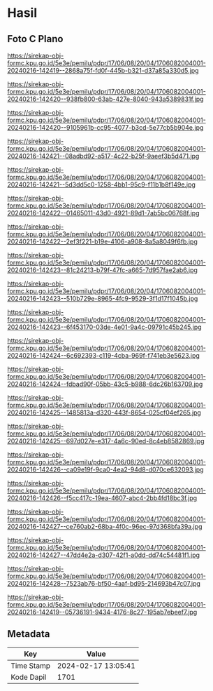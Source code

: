# Hasil

## Foto C Plano

https://sirekap-obj-formc.kpu.go.id/5e3e/pemilu/pdpr/17/06/08/20/04/1706082004001-20240216-142419--2868a75f-fd0f-445b-b321-d37a85a330d5.jpg

https://sirekap-obj-formc.kpu.go.id/5e3e/pemilu/pdpr/17/06/08/20/04/1706082004001-20240216-142420--938fb800-63ab-427e-8040-943a5389831f.jpg

https://sirekap-obj-formc.kpu.go.id/5e3e/pemilu/pdpr/17/06/08/20/04/1706082004001-20240216-142420--9105961b-cc95-4077-b3cd-5e77cb5b904e.jpg

https://sirekap-obj-formc.kpu.go.id/5e3e/pemilu/pdpr/17/06/08/20/04/1706082004001-20240216-142421--08adbd92-a517-4c22-b25f-9aeef3b5d471.jpg

https://sirekap-obj-formc.kpu.go.id/5e3e/pemilu/pdpr/17/06/08/20/04/1706082004001-20240216-142421--5d3dd5c0-1258-4bb1-95c9-f11b1b8f149e.jpg

https://sirekap-obj-formc.kpu.go.id/5e3e/pemilu/pdpr/17/06/08/20/04/1706082004001-20240216-142422--01465011-43d0-4921-89d1-7ab5bc06768f.jpg

https://sirekap-obj-formc.kpu.go.id/5e3e/pemilu/pdpr/17/06/08/20/04/1706082004001-20240216-142422--2ef3f221-b19e-4106-a908-8a5a8049f6fb.jpg

https://sirekap-obj-formc.kpu.go.id/5e3e/pemilu/pdpr/17/06/08/20/04/1706082004001-20240216-142423--81c24213-b79f-47fc-a665-7d957fae2ab6.jpg

https://sirekap-obj-formc.kpu.go.id/5e3e/pemilu/pdpr/17/06/08/20/04/1706082004001-20240216-142423--510b729e-8965-4fc9-9529-3f1d17f1045b.jpg

https://sirekap-obj-formc.kpu.go.id/5e3e/pemilu/pdpr/17/06/08/20/04/1706082004001-20240216-142423--6f453170-03de-4e01-9a4c-09791c45b245.jpg

https://sirekap-obj-formc.kpu.go.id/5e3e/pemilu/pdpr/17/06/08/20/04/1706082004001-20240216-142424--6c692393-c119-4cba-969f-f741eb3e5623.jpg

https://sirekap-obj-formc.kpu.go.id/5e3e/pemilu/pdpr/17/06/08/20/04/1706082004001-20240216-142424--fdbad90f-05bb-43c5-b988-6dc26b163709.jpg

https://sirekap-obj-formc.kpu.go.id/5e3e/pemilu/pdpr/17/06/08/20/04/1706082004001-20240216-142425--1485813a-d320-443f-8654-025cf04ef265.jpg

https://sirekap-obj-formc.kpu.go.id/5e3e/pemilu/pdpr/17/06/08/20/04/1706082004001-20240216-142425--697d027e-e317-4a6c-90ed-8c4eb8582869.jpg

https://sirekap-obj-formc.kpu.go.id/5e3e/pemilu/pdpr/17/06/08/20/04/1706082004001-20240216-142426--ca09e19f-9ca0-4ea2-94d8-d070ce632093.jpg

https://sirekap-obj-formc.kpu.go.id/5e3e/pemilu/pdpr/17/06/08/20/04/1706082004001-20240216-142426--f5cc417c-19ea-4607-abc4-2bb4fd18bc3f.jpg

https://sirekap-obj-formc.kpu.go.id/5e3e/pemilu/pdpr/17/06/08/20/04/1706082004001-20240216-142427--ce760ab2-68ba-4f0c-96ec-97d368bfa39a.jpg

https://sirekap-obj-formc.kpu.go.id/5e3e/pemilu/pdpr/17/06/08/20/04/1706082004001-20240216-142427--47dd4e2a-d307-42f1-a0dd-dd74c54481f1.jpg

https://sirekap-obj-formc.kpu.go.id/5e3e/pemilu/pdpr/17/06/08/20/04/1706082004001-20240216-142428--7523ab76-bf50-4aaf-bd95-214693b47c07.jpg

https://sirekap-obj-formc.kpu.go.id/5e3e/pemilu/pdpr/17/06/08/20/04/1706082004001-20240216-142419--05736191-9434-4176-8c27-195ab7ebeef7.jpg


## Metadata

| Key        | Value               |
| ---------- | ------------------- |
| Time Stamp | 2024-02-17 13:05:41 |
| Kode Dapil | 1701                |



